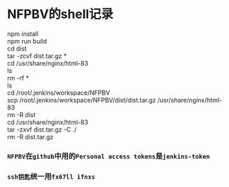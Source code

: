 # NFPBV的shell记录

npm install  
npm run build  
cd dist  
tar -zcvf dist.tar.gz *  
cd /usr/share/nginx/html-83  
ls  
rm -rf *  
ls  
cd /root/.jenkins/workspace/NFPBV  
scp /root/.jenkins/workspace/NFPBV/dist/dist.tar.gz /usr/share/nginx/html-83  
rm -R dist  
cd /usr/share/nginx/html-83  
tar -zxvf dist.tar.gz -C ./  
rm -R dist.tar.gz  


### `NFPBV`在`github`中用的`Personal access tokens`是`jenkins-token`  
### `ssh钥匙`统一用`fx67ll ifnxs`  